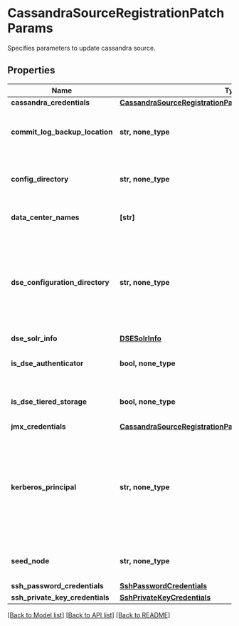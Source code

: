 # CassandraSourceRegistrationPatchParams

Specifies parameters to update cassandra source.

## Properties
Name | Type | Description | Notes
------------ | ------------- | ------------- | -------------
**cassandra_credentials** | [**CassandraSourceRegistrationPatchParamsCassandraCredentials**](CassandraSourceRegistrationPatchParamsCassandraCredentials.md) |  | [optional] 
**commit_log_backup_location** | **str, none_type** | Commit Logs backup location on cassandra nodes | [optional] 
**config_directory** | **str, none_type** | Directory path containing Cassandra configuration YAML file. | [optional] 
**data_center_names** | **[str]** | Data centers for this cluster. | [optional] 
**dse_configuration_directory** | **str, none_type** | Directory from where DSE specific configuration can be read. This should be set only when you are using the DSE distribution of Cassandra. | [optional] 
**dse_solr_info** | [**DSESolrInfo**](DSESolrInfo.md) |  | [optional] 
**is_dse_authenticator** | **bool, none_type** | Set to true if this cluster has DSE Authenticator. | [optional] 
**is_dse_tiered_storage** | **bool, none_type** | Set to true if this cluster has DSE tiered storage. | [optional] 
**jmx_credentials** | [**CassandraSourceRegistrationPatchParamsJmxCredentials**](CassandraSourceRegistrationPatchParamsJmxCredentials.md) |  | [optional] 
**kerberos_principal** | **str, none_type** | Principal for the kerberos connection. (This is required only if your Cassandra has Kerberos authentication. Please refer to the user guide.) | [optional] 
**seed_node** | **str, none_type** | Any one seed node of the Cassandra cluster. | [optional] 
**ssh_password_credentials** | [**SshPasswordCredentials**](SshPasswordCredentials.md) |  | [optional] 
**ssh_private_key_credentials** | [**SshPrivateKeyCredentials**](SshPrivateKeyCredentials.md) |  | [optional] 

[[Back to Model list]](../README.md#documentation-for-models) [[Back to API list]](../README.md#documentation-for-api-endpoints) [[Back to README]](../README.md)


